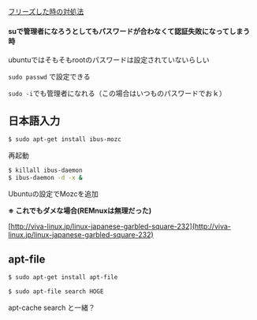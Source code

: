 [フリーズした時の対処法](http://hatekun33.hatenablog.com/entry/2014/07/27/023109)


#### suで管理者になろうとしてもパスワードが合わなくて認証失敗になってしまう時

ubuntuではそもそもrootのパスワードは設定されていないらしい

`sudo passwd` で設定できる

`sudo -i`でも管理者になれる（この場合はいつものパスワードでおｋ）

## 日本語入力
```sh
$ sudo apt-get install ibus-mozc
```

再起動

```sh
$ killall ibus-daemon
$ ibus-daemon -d -x &
```

Ubuntuの設定でMozcを追加

<b>※ これでもダメな場合(REMnuxは無理だった)</b>

[http://viva-linux.jp/linux-japanese-garbled-square-232](http://viva-linux.jp/linux-japanese-garbled-square-232)

## apt-file
```sh
$ sudo apt-get install apt-file
```

```sh
$ sudo apt-file search HOGE
```

apt-cache search と一緒？
